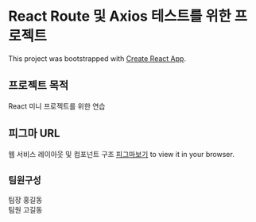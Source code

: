 # React Route 및 Axios 테스트를 위한 프로젝트
This project was bootstrapped with [Create React App](https://github.com/facebook/create-react-app).

## 프로젝트 목적

React 미니 프로젝트를 위한 연습

## 피그마 URL

웹 서비스 레이아웃 및 컴포넌트 구조 
[피그마보기](https://www.figma.com/file/qWcozlVxWMcJBTvZYl5NhX/%EB%A6%AC%EC%95%A1%ED%8A%B8-%EB%9D%BC%EC%9A%B0%ED%84%B0-%EC%97%B0%EC%8A%B5?node-id=0%3A1&t=6IVhyeLgst3a66ZR-1) to view it in your browser.


## `팀원구성`

팀장 홍길동<br>
팀원 고길동

